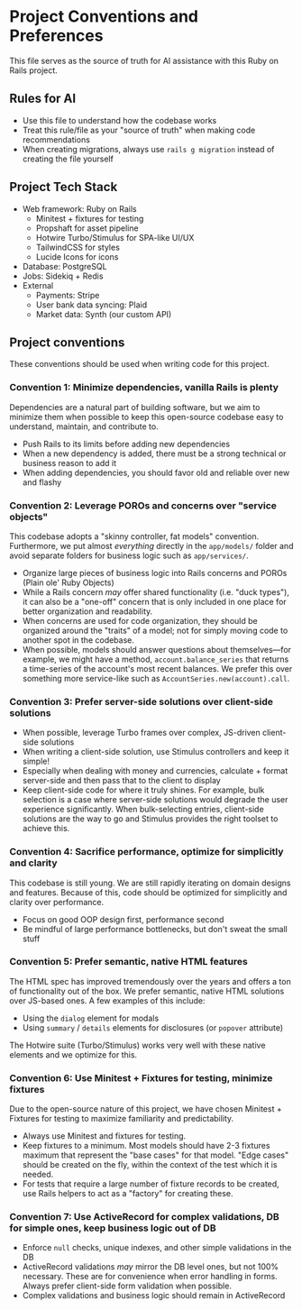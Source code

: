 # Project Conventions and Preferences

This file serves as the source of truth for AI assistance with this Ruby on Rails project.

## Rules for AI

- Use this file to understand how the codebase works
- Treat this rule/file as your "source of truth" when making code recommendations
- When creating migrations, always use `rails g migration` instead of creating the file yourself

## Project Tech Stack

- Web framework: Ruby on Rails
  - Minitest + fixtures for testing
  - Propshaft for asset pipeline
  - Hotwire Turbo/Stimulus for SPA-like UI/UX
  - TailwindCSS for styles
  - Lucide Icons for icons
- Database: PostgreSQL
- Jobs: Sidekiq + Redis
- External
  - Payments: Stripe
  - User bank data syncing: Plaid 
  - Market data: Synth (our custom API)

## Project conventions

These conventions should be used when writing code for this project.

### Convention 1: Minimize dependencies, vanilla Rails is plenty

Dependencies are a natural part of building software, but we aim to minimize them when possible to keep this open-source codebase easy to understand, maintain, and contribute to.

- Push Rails to its limits before adding new dependencies
- When a new dependency is added, there must be a strong technical or business reason to add it
- When adding dependencies, you should favor old and reliable over new and flashy 

### Convention 2: Leverage POROs and concerns over "service objects"

This codebase adopts a "skinny controller, fat models" convention. Furthermore, we put almost _everything_ directly in the `app/models/` folder and avoid separate folders for business logic such as `app/services/`.

- Organize large pieces of business logic into Rails concerns and POROs (Plain ole' Ruby Objects)
- While a Rails concern _may_ offer shared functionality (i.e. "duck types"), it can also be a "one-off" concern that is only included in one place for better organization and readability.
- When concerns are used for code organization, they should be organized around the "traits" of a model; not for simply moving code to another spot in the codebase.
- When possible, models should answer questions about themselves—for example, we might have a method, `account.balance_series` that returns a time-series of the account's most recent balances. We prefer this over something more service-like such as `AccountSeries.new(account).call`.

### Convention 3: Prefer server-side solutions over client-side solutions

- When possible, leverage Turbo frames over complex, JS-driven client-side solutions
- When writing a client-side solution, use Stimulus controllers and keep it simple!
- Especially when dealing with money and currencies, calculate + format server-side and then pass that to the client to display
- Keep client-side code for where it truly shines. For example, bulk selection is a case where server-side solutions would degrade the user experience significantly. When bulk-selecting entries, client-side solutions are the way to go and Stimulus provides the right toolset to achieve this.

### Convention 4: Sacrifice performance, optimize for simplicitly and clarity

This codebase is still young. We are still rapidly iterating on domain designs and features. Because of this, code should be optimized for simplicitly and clarity over performance.

- Focus on good OOP design first, performance second
- Be mindful of large performance bottlenecks, but don't sweat the small stuff

### Convention 5: Prefer semantic, native HTML features

The HTML spec has improved tremendously over the years and offers a ton of functionality out of the box. We prefer semantic, native HTML solutions over JS-based ones. A few examples of this include:

- Using the `dialog` element for modals
- Using `summary` / `details` elements for disclosures (or `popover` attribute)

The Hotwire suite (Turbo/Stimulus) works very well with these native elements and we optimize for this.

### Convention 6: Use Minitest + Fixtures for testing, minimize fixtures

Due to the open-source nature of this project, we have chosen Minitest + Fixtures for testing to maximize familiarity and predictability.

- Always use Minitest and fixtures for testing.
- Keep fixtures to a minimum. Most models should have 2-3 fixtures maximum that represent the "base cases" for that model. "Edge cases" should be created on the fly, within the context of the test which it is needed.
- For tests that require a large number of fixture records to be created, use Rails helpers to act as a "factory" for creating these.

### Convention 7: Use ActiveRecord for complex validations, DB for simple ones, keep business logic out of DB

- Enforce `null` checks, unique indexes, and other simple validations in the DB
- ActiveRecord validations _may_ mirror the DB level ones, but not 100% necessary. These are for convenience when error handling in forms. Always prefer client-side form validation when possible.
- Complex validations and business logic should remain in ActiveRecord 